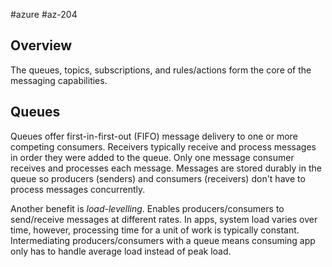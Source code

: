 #azure #az-204 

## Overview
The queues, topics, subscriptions, and rules/actions form the core of the messaging capabilities.

## Queues
Queues offer first-in-first-out (FIFO) message delivery to one or more competing consumers.
Receivers typically receive and process messages in order they were added to the queue.
Only one message consumer receives and processes each message.
Messages are stored durably in the queue so producers (senders) and consumers (receivers) don't have to process messages concurrently.

Another benefit is _load-levelling_.
Enables producers/consumers to send/receive messages at different rates.
In apps, system load varies over time, however, processing time for a unit of work is typically constant.
Intermediating producers/consumers with a queue means consuming app only has to handle average load instead of peak load.